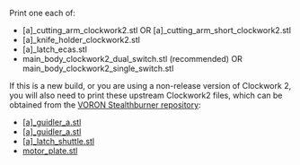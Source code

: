 Print one each of:

- \[a\]\_cutting_arm_clockwork2.stl OR \[a\]\_cutting_arm_short_clockwork2.stl
- \[a\]\_knife_holder_clockwork2.stl
- \[a\]\_latch_ecas.stl
- main_body_clockwork2_dual_switch.stl (recommended) OR main_body_clockwork2_single_switch.stl

If this is a new build, or you are using a non-release version of Clockwork 2, you will also need to print these upstream Clockwork2 files, which can be obtained from the [VORON Stealthburner repository](https://github.com/VoronDesign/Voron-Stealthburner/):

- [\[a\]\_guidler_a.stl](https://github.com/VoronDesign/Voron-Stealthburner/blob/main/STLs/Clockwork2/Direct_Drive/%5Ba%5D_guidler_a.stl)
- [\[a\]\_guidler_a.stl](https://github.com/VoronDesign/Voron-Stealthburner/blob/main/STLs/Clockwork2/Direct_Drive/%5Ba%5D_guidler_b.stl)
- [\[a\]\_latch_shuttle.stl](https://github.com/VoronDesign/Voron-Stealthburner/blob/main/STLs/Clockwork2/Direct_Drive/%5Ba%5D_latch_shuttle.stl)
- [motor_plate.stl](https://github.com/VoronDesign/Voron-Stealthburner/blob/main/STLs/Clockwork2/Direct_Drive/motor_plate.stl)
